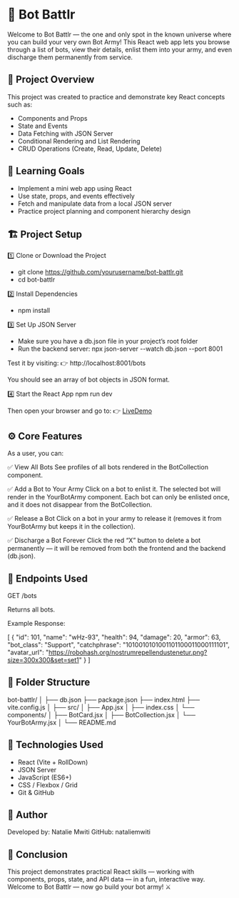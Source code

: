 # 🤖 Bot Battlr

Welcome to Bot Battlr — the one and only spot in the known universe where you can build your very own Bot Army!
This React web app lets you browse through a list of bots, view their details, enlist them into your army, and even discharge them permanently from service.

## 🚀 Project Overview

This project was created to practice and demonstrate key React concepts such as:

- Components and Props
- State and Events
- Data Fetching with JSON Server
- Conditional Rendering and List Rendering
- CRUD Operations (Create, Read, Update, Delete)

## 🧠 Learning Goals

- Implement a mini web app using React
- Use state, props, and events effectively
- Fetch and manipulate data from a local JSON server
- Practice project planning and component hierarchy design

## 🏗️ Project Setup

1️⃣ Clone or Download the Project

- git clone https://github.com/yourusername/bot-battlr.git
- cd bot-battlr

2️⃣ Install Dependencies
- npm install

3️⃣ Set Up JSON Server

- Make sure you have a db.json file in your project’s root folder
- Run the backend server:
    npx json-server --watch db.json --port 8001


Test it by visiting:
👉 http://localhost:8001/bots

You should see an array of bot objects in JSON format.

4️⃣ Start the React App
npm run dev

Then open your browser and go to:
👉 [LiveDemo](http://localhost:5173)

## ⚙️ Core Features

As a user, you can:

✅ View All Bots
See profiles of all bots rendered in the BotCollection component.

✅ Add a Bot to Your Army
Click on a bot to enlist it. The selected bot will render in the YourBotArmy component.
Each bot can only be enlisted once, and it does not disappear from the BotCollection.

✅ Release a Bot
Click on a bot in your army to release it (removes it from YourBotArmy but keeps it in the collection).

✅ Discharge a Bot Forever
Click the red “X” button to delete a bot permanently — it will be removed from both the frontend and the backend (db.json).

## 🧩 Endpoints Used

GET /bots

Returns all bots.

Example Response:

[
  {
    "id": 101,
    "name": "wHz-93",
    "health": 94,
    "damage": 20,
    "armor": 63,
    "bot_class": "Support",
    "catchphrase": "1010010101001101100011000111101",
    "avatar_url": "https://robohash.org/nostrumrepellendustenetur.png?size=300x300&set=set1"
  }
]

## 🧱 Folder Structure

bot-battlr/
│
├── db.json
├── package.json
├── index.html
├── vite.config.js
│
├── src/
│   ├── App.jsx
│   ├── index.css
│   └── components/
│       ├── BotCard.jsx
│       ├── BotCollection.jsx
│       └── YourBotArmy.jsx
│
└── README.md

## 🧠 Technologies Used

- React (Vite + RollDown)
- JSON Server
- JavaScript (ES6+)
- CSS / Flexbox / Grid
- Git & GitHub

## 💬 Author

Developed by: Natalie Mwiti
GitHub: nataliemwiti

## 🏁 Conclusion

This project demonstrates practical React skills — working with components, props, state, and API data — in a fun, interactive way.
Welcome to Bot Battlr — now go build your bot army! ⚔️
